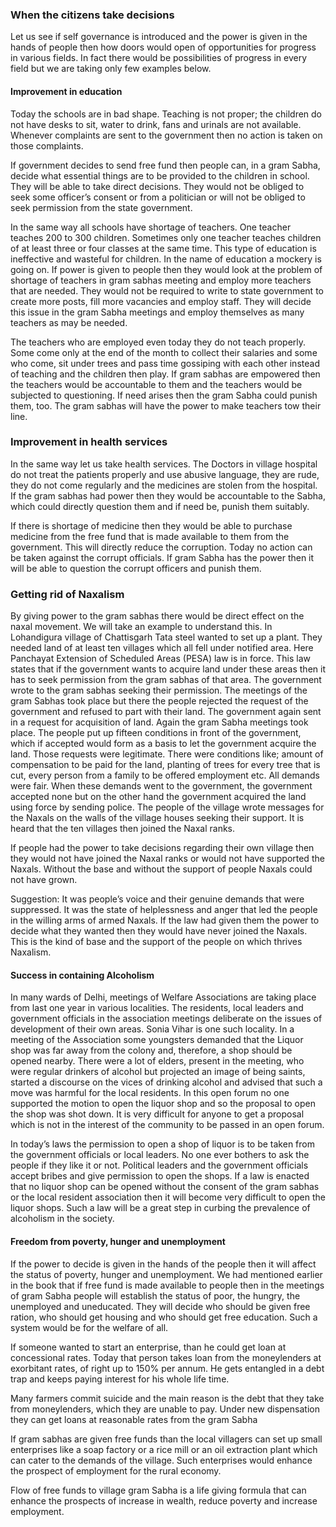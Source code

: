 ### When the citizens take decisions

Let us see if self governance is introduced and the power is given in the hands of people then how doors would open of opportunities for progress in various fields. In fact there would be possibilities of progress in every field but we are taking only few examples below.

#### Improvement in education

Today the schools are in bad shape. Teaching is not proper; the children do not have desks to sit, water to drink, fans and urinals are not available. Whenever complaints are sent to the government then no action is taken on those complaints.

If government decides to send free fund then people can, in a gram Sabha, decide what essential things are to be provided to the children in school. They will be able to take direct decisions. They would not be obliged to seek some officer’s consent or from a politician or will not be obliged to seek permission from the state government.

In the same way  all schools have shortage of teachers. One teacher teaches 200 to 300 children. Sometimes only one teacher teaches children of at least three or four classes at the same time. This type of education is ineffective and wasteful for children. In the name of education a mockery is going on. If power is given to people then they would look at the problem of shortage of teachers in gram sabhas meeting and employ more teachers that are needed. They would not be required to write to state government to create more posts, fill more vacancies and employ staff. They will decide this issue in the gram Sabha meetings and employ themselves as many teachers as may be needed.

The teachers who are employed even today they do not teach properly. Some come only at the end of the month to collect their salaries and some who come, sit under trees and pass time gossiping with each other instead of teaching and the children then play. If gram sabhas are empowered then the teachers would be accountable to them and the teachers would be subjected to questioning. If need arises then the gram Sabha could punish them, too. The gram sabhas will have the power to make teachers tow their line.

### Improvement in health services

In the same way let us take health services. The Doctors in village hospital do not treat the patients properly and use abusive language, they are rude, they do not come regularly and the medicines are stolen from the hospital. If the gram sabhas had power then they would be accountable to the Sabha, which could directly question them and if need be, punish them suitably.

If there is shortage of medicine then they would be able to purchase medicine from the free fund that is made available to them from the government. This will directly reduce the corruption. Today no action can be taken against the corrupt officials. If gram Sabha has the power then it will be able to question the corrupt officers and punish them.

### Getting rid of Naxalism

By giving power to the gram sabhas there would be direct effect on the naxal movement. We will take an example to understand this. In Lohandigura village of Chattisgarh Tata steel wanted to set up a plant. They needed land of at least ten villages which all fell under notified area.  Here Panchayat Extension of Scheduled Areas (PESA) law is in force. This law states that if the government wants to acquire land under these areas then it has to seek permission from the gram sabhas of that area.  The government wrote to the gram sabhas seeking their permission. The meetings of the gram Sabhas took place but there the people rejected the request of the government and refused to part with their land. The government again sent in a request for acquisition of land. Again the gram Sabha meetings took place. The people put up fifteen conditions in front of the government, which if accepted would form as a basis to let the government acquire the land. Those requests were legitimate. There were conditions like; amount of compensation to be paid for the land, planting of trees for every tree that is cut, every person from a family to be offered employment etc. All demands were fair. When these demands went to the government, the government accepted none but on the other hand the government acquired the land using force by sending police. The people of the village wrote messages for the Naxals on the walls of the village houses seeking their support. It is heard that the ten villages then joined the Naxal ranks.

If people had the power to take decisions regarding their own village then they would not have joined the Naxal ranks or would not have supported the Naxals. Without the base and without the support of people Naxals could not have grown.

Suggestion: It was people’s voice and their genuine demands that were suppressed. It was the state of helplessness and anger that led the people in the willing arms of armed Naxals. If the law had given them the power to decide what they wanted then they would have never joined the Naxals. This is the kind of base and the support of the people on which thrives Naxalism.

#### Success in containing Alcoholism

In many wards of Delhi, meetings of Welfare Associations are taking place from last one year in various localities. The residents, local leaders and government officials in the association meetings deliberate on the issues of development of their own areas. Sonia Vihar is one such locality. In a meeting of the Association some youngsters demanded that the Liquor shop was far away from the colony and, therefore, a shop should be opened nearby. There were a lot of elders, present in the meeting, who were regular drinkers of alcohol but projected an image of being saints, started a discourse on the vices of drinking alcohol and advised that such a move was harmful for the local residents.  In this open forum no one supported the motion to open the liquor shop and so the proposal to open the shop was shot down. It is very difficult for anyone to get a proposal which is not in the interest of the community to be passed in an open forum.

In today’s laws the permission to open a shop of liquor is to be taken from the government officials or local leaders. No one ever bothers to ask the people if they like it or not. Political leaders and the government officials accept bribes and give permission to open the shops. If a law is enacted that no liquor shop can be opened without the consent of the gram sabhas or the local resident association then it will become very difficult to open the liquor shops. Such a law will be a great step in curbing the prevalence of alcoholism in the society.

#### Freedom from poverty, hunger and unemployment

If the power to decide is given in the hands of the people then it will affect the status of poverty, hunger and unemployment. We had mentioned earlier in the book that if free fund is made available to people then in the meetings of gram Sabha people will establish the status of poor, the hungry, the unemployed and uneducated. They will decide who should be given free ration, who should get housing and who should get free education. Such a system would be for the welfare of all.

If someone wanted to start an enterprise, than he could get loan at concessional rates. Today that person takes loan from the moneylenders at exorbitant rates, of right up to 150% per annum. He gets entangled in a debt trap and keeps paying interest for his whole life time.

Many farmers commit suicide and the main reason is the debt that they take from moneylenders, which they are unable to pay. Under new dispensation they can get loans at reasonable rates from the gram Sabha

If gram sabhas are given free funds than the local villagers can set up small enterprises like a soap factory or a rice mill or an oil extraction plant which can cater to the demands of the village. Such enterprises would enhance the prospect of employment for the rural economy.

Flow of free funds to village gram Sabha is a life giving formula that can enhance the prospects of increase in wealth, reduce poverty and increase employment.
